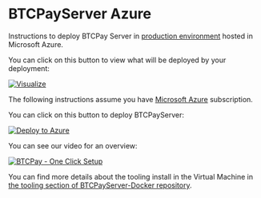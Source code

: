 # BTCPayServer Azure

Instructions to deploy BTCPay Server in [production environment](https://github.com/btcpayserver/btcpayserver-docker/tree/master/Production) hosted in Microsoft Azure.

You can click on this button to view what will be deployed by your deployment:

[![Visualize](http://armviz.io/visualizebutton.png)](http://armviz.io/#?load=https%3A%2F%2Fraw.githubusercontent.com%2Fandrasfuchs%2Fbtcpayserver-azure%2Fmaster%2Fazuredeploy.json)

The following instructions assume you have [Microsoft Azure](https://azure.microsoft.com/) subscription.

You can click on this button to deploy BTCPayServer:

[![Deploy to Azure](https://azuredeploy.net/deploybutton.svg)](https://portal.azure.com/#create/Microsoft.Template/uri/https%3A%2F%2Fraw.githubusercontent.com%2Fandrasfuchs%2Fbtcpayserver-azure%2Fmaster%2Fazuredeploy.json)

You can see our video for an overview:

[![BTCPay - One Click Setup](http://img.youtube.com/vi/Bxs95BdEMHY/mqdefault.jpg)](http://www.youtube.com/watch?v=Bxs95BdEMHY "BTCPay - One Click Setup")

You can find more details about the tooling install in the Virtual Machine in [the tooling section of BTCPayServer-Docker repository](https://github.com/btcpayserver/btcpayserver-docker/blob/master/README.md#tooling).

